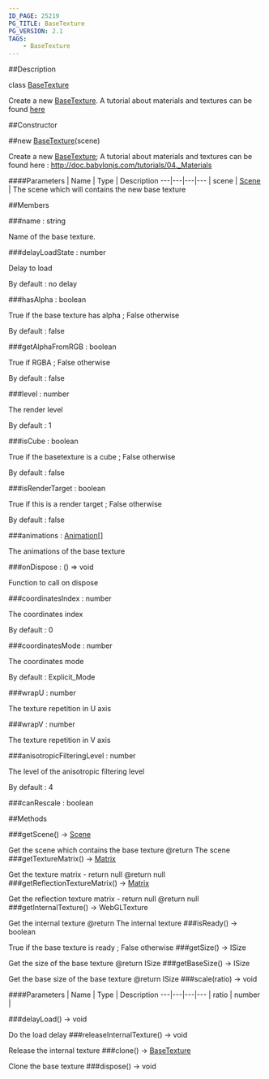 ```yaml
---
ID_PAGE: 25219
PG_TITLE: BaseTexture
PG_VERSION: 2.1
TAGS:
    - BaseTexture
---
```

##Description

class [BaseTexture](/classes/2.2/BaseTexture)

Create a new [BaseTexture](/classes/2.2/BaseTexture).
A tutorial about materials and textures can be found [here](http://doc.babylonjs.com/tutorials/04._Materials)

##Constructor

##new [BaseTexture](/classes/2.2/BaseTexture)(scene)

Create a new [BaseTexture](/classes/2.2/BaseTexture);
A tutorial about materials and textures can be found here : http://doc.babylonjs.com/tutorials/04._Materials

####Parameters
 | Name | Type | Description
---|---|---|---
 | scene | [Scene](/classes/2.2/Scene) |  The scene which will contains the new base texture

##Members

###name : string

Name of the base texture.

###delayLoadState : number

Delay to load

By default : no delay

###hasAlpha : boolean

True if the base texture has alpha ; False otherwise

By default : false

###getAlphaFromRGB : boolean

True if RGBA ; False otherwise

By default : false

###level : number

The render level

By default : 1

###isCube : boolean

True if the basetexture is a cube ; False otherwise

By default : false

###isRenderTarget : boolean

True if this is a render target ; False otherwise

By default : false

###animations : [Animation](/classes/2.2/Animation)[]

The animations of the base texture

###onDispose : () =&gt; void

Function to call on dispose

###coordinatesIndex : number

The coordinates index

By default : 0

###coordinatesMode : number

The coordinates mode

By default : Explicit_Mode

###wrapU : number

The texture repetition in U axis

###wrapV : number

The texture repetition in V axis

###anisotropicFilteringLevel : number

The level of the anisotropic filtering level

By default : 4

###canRescale : boolean



##Methods

###getScene() &rarr; [Scene](/classes/2.2/Scene)

Get the scene which contains the base texture
@return The scene
###getTextureMatrix() &rarr; [Matrix](/classes/2.2/Matrix)

Get the texture matrix - return null
@return null
###getReflectionTextureMatrix() &rarr; [Matrix](/classes/2.2/Matrix)

Get the reflection texture matrix - return null
@return null
###getInternalTexture() &rarr; WebGLTexture

Get the internal texture
@return The internal texture
###isReady() &rarr; boolean

True if the base texture is ready ; False otherwise
###getSize() &rarr; ISize

Get the size of the base texture
@return ISize
###getBaseSize() &rarr; ISize

Get the base size of the base texture
@return ISize
###scale(ratio) &rarr; void



####Parameters
 | Name | Type | Description
---|---|---|---
 | ratio | number |  

###delayLoad() &rarr; void

Do the load delay
###releaseInternalTexture() &rarr; void

Release the internal texture
###clone() &rarr; [BaseTexture](/classes/2.2/BaseTexture)

Clone the base texture
###dispose() &rarr; void


